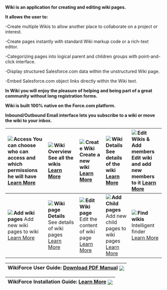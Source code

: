 **Wiki is an application for creating and editing wiki pages.**

**It allows the user to:**

-Create multiple Wikis to allow another place to collaborate on a project or interest.

-Create pages instantly with standard Wiki markup code or a rich-text editor.

-Categorizing pages into logical parent and children groups with point-and-click interface.

-Display structured Salesforce.com data within the unstructured Wiki page.

-Embed Salesforce.com object links directly within the Wiki text.


**In Wiki you will enjoy the pleasure of helping and being part of a great community without long registration forms.**

**Wiki is built 100% native on the Force.com platform.**

**Inbound/Outbound Email interface lets you subscribe to a wiki or move the wiki to your inbox.**

|<img src='http://wikiforce.googlecode.com/svn/wiki/images/Access.png' align='left' /> **Access** You can choose who can access and which permissions he will have [Learn More](Access.md) | <img src='http://wikiforce.googlecode.com/svn/wiki/images/iconOverview.PNG' align='left' /> **Wiki Overview** See all the wikis [Learn More](WikiOverview.md) | <img src='http://wikiforce.googlecode.com/svn/wiki/images/iconWiki.PNG' align='left' /> **Create Wiki** Create a new wiki [Learn More](CreateWiki.md) | <img src='http://wikiforce.googlecode.com/svn/wiki/images/iconDetails.PNG' align='left' /> **Wiki Details** See details of the wiki [Learn More](WikiDetails.md) |<img src='http://wikiforce.googlecode.com/svn/wiki/images/iconMember.PNG' align='left' /> **Edit Wikis & Add members** Edit wiki and add new members to it [Learn More](AddMember.md) |
|:-----------------------------------------------------------------------------------------------------------------------------------------------------------------------------------------|:--------------------------------------------------------------------------------------------------------------------------------------------------------------|:------------------------------------------------------------------------------------------------------------------------------------------------------|:-----------------------------------------------------------------------------------------------------------------------------------------------------------------|:-------------------------------------------------------------------------------------------------------------------------------------------------------------------------------------|
|<img src='http://wikiforce.googlecode.com/svn/wiki/images/iconPage.PNG' align='left' /> **Add wiki pages** Add new wiki pages to wiki [Learn More](AddWikiPage.md) |<img src='http://wikiforce.googlecode.com/svn/wiki/images/iconDetails.PNG' align='left' /> **Wiki page Details** See details of wiki pages [Learn More](WikiPageDetails.md) |<img src='http://projectforce.googlecode.com/svn/wiki/images/CreateProject.gif' align='left' /> **Edit Wiki page** Edit the content of wiki page [Learn More](EditWikiPage.md) |<img src='http://wikiforce.googlecode.com/svn/wiki/images/iconChild.PNG' align='left' /> **Add Child pages** Add new child pages to wiki pages [Learn More](AddChildPage.md) |<img src='http://wikiforce.googlecode.com/svn/wiki/images/FindWiki.jpg' align='left' /> **Find wikis** Intelligent finder [Learn More](FindWiki.md) |

| **WikiForce**  User Guide: [Download PDF Manual](http://wikiforce.googlecode.com/svn/wiki/documents/WikiForceUserGuide.pdf) <img src='http://projectforce.googlecode.com/svn/wiki/images/New/download.png' align='center' />|
|:----------------------------------------------------------------------------------------------------------------------------------------------------------------------------------------------------------------------------|

| **WikiForce** Installation Guide: [Learn More](Installation.md) <img src='http://projectforce.googlecode.com/svn/wiki/images/New/InstallationIcon.PNG' align='center' /> |
|:-------------------------------------------------------------------------------------------------------------------------------------------------------------------------|